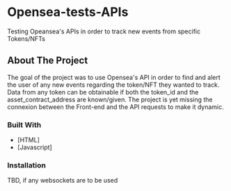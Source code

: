 # Opensea-tests-APIs
Testing Opeansea's APIs in order to track new events from specific Tokens/NFTs

## About The Project
The goal of the project was to use Opensea's API in order to find and alert the user of any new events regarding the token/NFT they wanted to track.
Data from any token can be obtainable if both the token_id and the asset_contract_address are known/given.
The project is yet missing the connexion between the Front-end and the API requests to make it dynamic.

### Built With
* [HTML]
* [Javascript]

### Installation
TBD, if any websockets are to be used
